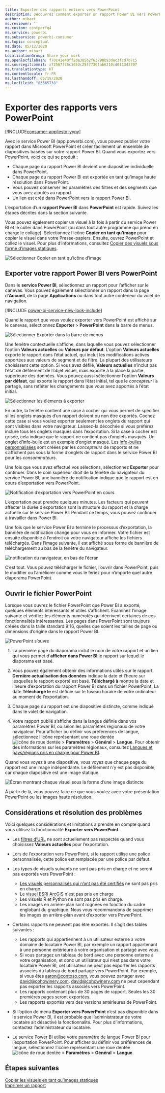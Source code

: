 ```yaml
---
title: Exporter des rapports entiers vers PowerPoint
description: Découvrez comment exporter un rapport Power BI vers PowerPoint.
author: mihart
ms.reviewer: ''
ms.custom: contperfq4
ms.service: powerbi
ms.subservice: powerbi-consumer
ms.topic: conceptual
ms.date: 05/12/2020
ms.author: mihart
LocalizationGroup: Share your work
ms.openlocfilehash: f70c41e40ff2da385b2f63798b93dec3fcd7b7c5
ms.sourcegitcommit: a72567f26c1653c25f7730fab6210cd011343707
ms.translationtype: HT
ms.contentlocale: fr-FR
ms.lasthandoff: 05/19/2020
ms.locfileid: "83565738"
---
```

# <a name="export-reports-to-powerpoint"></a>Exporter des rapports vers PowerPoint

[!INCLUDE[consumer-appliesto-yyny](../includes/consumer-appliesto-yyny.md)]


Avec le service Power BI (app.powerbi.com), vous pouvez publier votre rapport dans Microsoft PowerPoint et créer facilement un ensemble de diapositives basées sur votre rapport Power BI. Quand vous exportez vers PowerPoint, voici ce qui se produit :

* Chaque page du rapport Power BI devient une diapositive individuelle dans PowerPoint.
* Chaque page du rapport Power BI est exportée en tant qu’image haute résolution dans PowerPoint.
* Vous pouvez conserver les paramètres des filtres et des segments que vous avez ajoutés au rapport.
* Un lien est créé dans PowerPoint vers le rapport Power BI.

L’exportation d’un **rapport Power BI** dans **PowerPoint** est rapide. Suivez les étapes décrites dans la section suivante.

Vous pouvez également copier un visuel à la fois à partir du service Power BI et le coller dans PowerPoint (ou dans tout autre programme qui prend en charge le collage). Sélectionnez l’icône **Copier en tant qu’image** pour copier le visuel dans votre Presse-papiers. Ensuite, ouvrez PowerPoint et collez le visuel. Pour plus d’informations, consultez [Copier des visuels sous forme d’images statiques](../visuals/power-bi-visualization-copy-paste.md).

![Sélectionner Copier en tant qu’icône d’image](media/end-user-powerpoint/power-bi-copy.png)

## <a name="export-your-power-bi-report-to-powerpoint"></a>Exporter votre rapport Power BI vers PowerPoint
Dans le **service Power BI**, sélectionnez un rapport pour l’afficher sur le canevas. Vous pouvez également sélectionner un rapport dans la page d’**Accueil**, de la page **Applications** ou dans tout autre conteneur du volet de navigation.

[!INCLUDE [power-bi-service-new-look-include](../includes/power-bi-service-new-look-include.md)]

Quand le rapport que vous voulez exporter vers PowerPoint est affiché sur le canevas, sélectionnez **Exporter** > **PowerPoint** dans la barre de menus.

![Sélectionner Exporter dans la barre de menus](media/end-user-powerpoint/power-bi-export.png)

Une fenêtre contextuelle s’affiche, dans laquelle vous pouvez sélectionner l’option **Valeurs actuelles** ou **Valeurs par défaut**. L’option **Valeurs actuelles** exporte le rapport dans l’état actuel, qui inclut les modifications actives apportées aux valeurs de segment et de filtre.  La plupart des utilisateurs choisissent cette option. Si vous avez défilé, **Valeurs actuelles** n’inclut pas l’état de défilement de l’objet visuel, mais exporte à la place la partie supérieure des données. Vous pouvez aussi sélectionner l’option **Valeurs par défaut**, qui exporte le rapport dans l’état initial, tel que le *concepteur* l’a partagé, sans refléter les changements que vous avez apportés à l’état initial.

![Sélectionner les éléments à exporter](media/end-user-powerpoint/power-bi-current-values.png)
 
En outre, la fenêtre contient une case à cocher qui vous permet de spécifier si les onglets masqués d’un rapport doivent ou non être exportés. Cochez cette case si vous voulez exporter seulement les onglets du rapport qui sont visibles dans votre navigateur. Laissez-la décochée si vous préférez inclure tous les onglets masqués dans l’exportation. Si la case à cocher est grisée, cela indique que le rapport ne contient pas d’onglets masqués. Un onglet d’info-bulle est un exemple d’onglet masqué. Les [info-bulles personnalisées](../create-reports/desktop-tooltips.md) sont créées par les *concepteurs* de rapports et ne s’affichent pas sous la forme d’onglets de rapport dans le service Power BI pour les *consommateurs*. 

Une fois que vous avez effectué vos sélections, sélectionnez **Exporter** pour continuer. Dans le coin supérieur droit de la fenêtre du navigateur du service Power BI, une bannière de notification indique que le rapport est en cours d’exportation vers PowerPoint. 



![Notification d’exportation vers PowerPoint en cours](media/end-user-powerpoint/power-bi-export-progress.png)

L’exportation peut prendre quelques minutes. Les facteurs qui peuvent affecter la durée d’exportation sont la structure du rapport et la charge actuelle sur le service Power BI. Pendant ce temps, vous pouvez continuer à travailler dans Power BI.

Une fois que le service Power BI a terminé le processus d’exportation, la bannière de notification change pour vous en informer. Votre fichier est ensuite disponible à l’endroit où votre navigateur affiche les fichiers téléchargés. Dans l’image suivante, il est affiché sous forme de bannière de téléchargement au bas de la fenêtre du navigateur.

![notification du navigateur, en bas de l’écran](media/end-user-powerpoint/power-bi-browsers.png)

C’est tout. Vous pouvez télécharger le fichier, l’ouvrir dans PowerPoint, puis le modifier ou l’améliorer comme vous le feriez pour n’importe quel autre diaporama PowerPoint.

## <a name="open-the-powerpoint-file"></a>Ouvrir le fichier PowerPoint
Lorsque vous ouvrez le fichier PowerPoint que Power BI a exporté, quelques éléments intéressants et utiles s’affichent. Examinez l’image suivante et vérifiez les éléments numérotés qui décrivent certaines de ces fonctionnalités intéressantes. Les pages dans PowerPoint sont toujours créées dans la taille standard 9:16, quelles que soient les tailles de page ou dimensions d’origine dans le rapport Power BI.

![PowerPoint s’ouvre](media/end-user-powerpoint/power-bi-powerpoint-numbered.png)

1. La première page du diaporama inclut le nom de votre rapport et un lien qui vous permet d’**afficher dans Power BI** le rapport sur lequel le diaporama est basé.
2. Vous pouvez également obtenir des informations utiles sur le rapport. **Dernière actualisation des données** indique la date et l’heure sur lesquelles le rapport exporté est basé. **Téléchargé à** montre la date et l’heure d’exportation du rapport Power BI dans un fichier PowerPoint. La date **Téléchargé le** est définie sur le fuseau horaire de votre ordinateur au moment de l’exportation.


3. Chaque page du rapport est une diapositive distincte, comme indiqué dans le volet de navigation. 
4. Votre rapport publié s’affiche dans la langue définie dans vos paramètres Power BI, ou selon les paramètres régionaux de votre navigateur. Pour afficher ou définir vos préférences de langue, sélectionnez l’icône représentant une roue dentée ![Icône de roue dentée](media/end-user-powerpoint/power-bi-settings-icon.png) > **Paramètres** > **Général** > **Langue**. Pour obtenir des informations sur les paramètres régionaux, consultez [Langues et pays/régions pris en charge pour Power BI](../fundamentals/supported-languages-countries-regions.md).


Quand vous voyez à une diapositive, vous voyez que chaque page du rapport est une image indépendante. Le défilement n’y est pas disponible, car chaque diapositive est une image statique.

![Écran montrant chaque visuel sous la forme d’une image distincte](media/end-user-powerpoint/power-bi-images.png)

À partir de là, vous pouvez faire ce que vous voulez avec votre présentation PowerPoint ou les images haute résolution.

## <a name="considerations-and-troubleshooting"></a>Considérations et résolution des problèmes
Voici quelques considérations et limitations à prendre en compte quand vous utilisez la fonctionnalité **Exporter vers PowerPoint**.
 

* Les [filtres d’URL](../collaborate-share/service-url-filters.md) ne sont actuellement pas respectés quand vous choisissez **Valeurs actuelles** pour l’exportation.

* Lors de l’exportation vers PowerPoint, si le rapport utilise une police personnalisée, cette police est remplacée par une police par défaut.

* Les types de visuels suivants ne sont pas pris en charge et ne seront pas exportés vers PowerPoint :
   - [Les visuels personnalisés qui n’ont pas été certifiés](../developer/visuals/power-bi-custom-visuals-certified.md) ne sont pas pris en charge. 
   - Le [visuel ESRI ArcGIS](../visuals/power-bi-visualizations-arcgis.md) n'est pas pris en charge
   - Les visuels R et Python ne sont pas pris en charge.
   - Les images en arrière-plan sont rognées en fonction du cadre englobant du graphique. Nous vous recommandons de supprimer les images en arrière-plan avant d’exporter vers PowerPoint.

* Certains rapports ne peuvent pas être exportés. Il s’agit des tables suivantes :
    - Les rapports qui appartiennent à un utilisateur externe à votre domaine de locataire Power BI, par exemple un rapport appartenant à une personne extérieure à votre organisation et partagé avec vous.
    - Si vous partagez un tableau de bord avec une personne externe à votre organisation, et donc un utilisateur qui n’est pas dans votre locataire Power BI, cet utilisateur ne peut pas exporter les rapports associés du tableau de bord partagé vers PowerPoint. Par exemple, si vous êtes aaron@contoso.com, vous pouvez partager avec david@cohowinery.com. david@cohowinery.com ne peut cependant pas exporter les rapports associés vers PowerPoint.
    - Les rapports contenant plus de 30 pages de rapport. Seules les 30 premières pages seront exportées.
    - Les rapports exportés vers des versions antérieures de PowerPoint.

* Si l’option de menu **Exporter vers PowerPoint** n’est pas disponible dans le service Power BI, il est probable que l’administrateur de votre locataire ait désactivé la fonctionnalité. Pour plus d’informations, contactez l’administrateur du locataire.
* Le service Power BI utilise votre paramètre de langue Power BI pour l’exportation PowerPoint. Pour afficher ou définir vos préférences de langue, sélectionnez l’icône représentant une roue dentée ![Icône de roue dentée](media/end-user-powerpoint/power-bi-settings-icon.png) > **Paramètres** > **Général** > **Langue**.



## <a name="next-steps"></a>Étapes suivantes
[Copier les visuels en tant qu’images statiques](../visuals/power-bi-visualization-copy-paste.md)    
[Imprimer un rapport](end-user-print.md)
